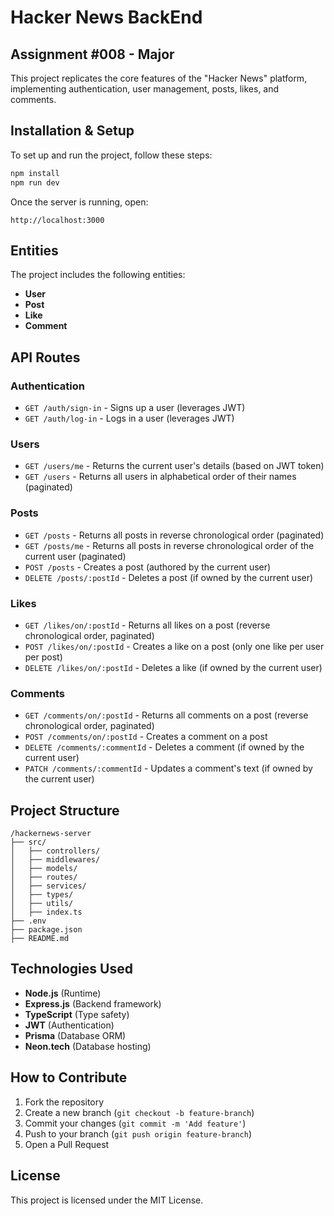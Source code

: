 # Hacker News BackEnd

## Assignment #008 - Major

This project replicates the core features of the "Hacker News" platform, implementing authentication, user management, posts, likes, and comments.

## Installation & Setup

To set up and run the project, follow these steps:

```sh
npm install
npm run dev
```

Once the server is running, open:

```
http://localhost:3000
```

## Entities
The project includes the following entities:

- **User**
- **Post**
- **Like**
- **Comment**

## API Routes

### Authentication
- `GET /auth/sign-in` - Signs up a user (leverages JWT)
- `GET /auth/log-in` - Logs in a user (leverages JWT)

### Users
- `GET /users/me` - Returns the current user's details (based on JWT token)
- `GET /users` - Returns all users in alphabetical order of their names (paginated)

### Posts
- `GET /posts` - Returns all posts in reverse chronological order (paginated)
- `GET /posts/me` - Returns all posts in reverse chronological order of the current user (paginated)
- `POST /posts` - Creates a post (authored by the current user)
- `DELETE /posts/:postId` - Deletes a post (if owned by the current user)

### Likes
- `GET /likes/on/:postId` - Returns all likes on a post (reverse chronological order, paginated)
- `POST /likes/on/:postId` - Creates a like on a post (only one like per user per post)
- `DELETE /likes/on/:postId` - Deletes a like (if owned by the current user)

### Comments
- `GET /comments/on/:postId` - Returns all comments on a post (reverse chronological order, paginated)
- `POST /comments/on/:postId` - Creates a comment on a post
- `DELETE /comments/:commentId` - Deletes a comment (if owned by the current user)
- `PATCH /comments/:commentId` - Updates a comment's text (if owned by the current user)

## Project Structure

```
/hackernews-server
├── src/
│   ├── controllers/
│   ├── middlewares/
│   ├── models/
│   ├── routes/
│   ├── services/
│   ├── types/
│   ├── utils/
│   ├── index.ts
├── .env
├── package.json
├── README.md
```

## Technologies Used
- **Node.js** (Runtime)
- **Express.js** (Backend framework)
- **TypeScript** (Type safety)
- **JWT** (Authentication)
- **Prisma** (Database ORM)
- **Neon.tech** (Database hosting)

## How to Contribute
1. Fork the repository
2. Create a new branch (`git checkout -b feature-branch`)
3. Commit your changes (`git commit -m 'Add feature'`)
4. Push to your branch (`git push origin feature-branch`)
5. Open a Pull Request

## License
This project is licensed under the MIT License.
